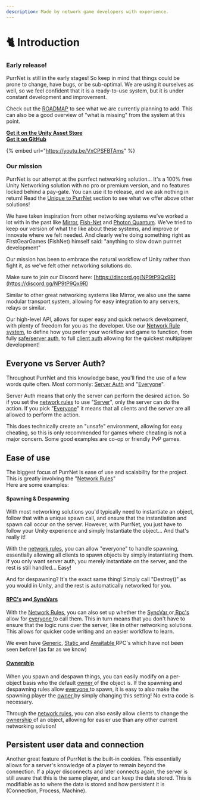 ```yaml
---
description: Made by network game developers with experience.
---
```


# 🐈 Introduction

### Early release!

PurrNet is still in the early stages! So keep in mind that things could be prone to change, have bugs, or be sub-optimal. We are using it ourselves as well, so we feel confident that it is a ready-to-use system, but it is under constant development and improvement.

Check out the [ROADMAP](readme/roadmap.md) to see what we are currently planning to add. This can also be a good overview of "what is missing" from the system at this point.

[**Get it on the Unity Asset Store**](https://assetstore.unity.com/packages/slug/297320)\
[**Get it on GitHub**](https://github.com/BlenMiner/PurrNet)

{% embed url="https://youtu.be/VxCPSFBTAms" %}

### Our mission

PurrNet is our attempt at the purrfect networking solution... It's a 100% free Unity Networking solution with no pro or premium version, and no features locked behind a pay-gate. You can use it to release, and we ask nothing in return! Read the [Unique to PurrNet](readme/unique-to-purrnet.md) section to see what we offer above other solutions!

We have taken inspiration from other networking systems we've worked a lot with in the past like [Mirror](https://mirror-networking.gitbook.io/), [Fish-Net](https://fish-networking.gitbook.io/) and [Photon Quantum](https://www.photonengine.com/quantum). We've tried to keep our version of what the like about these systems, and improve or innovate where we felt needed. And clearly we're doing something right as FirstGearGames (FishNet) himself said: "anything to slow down purrnet development"

Our mission has been to embrace the natural workflow of Unity rather than fight it, as we've felt other networking solutions do.

Make sure to join our Discord here: [https://discord.gg/NP9tP9Qx9R](https://discord.gg/NP9tP9Qx9R)

Similar to other great networking systems like Mirror, we also use the same modular transport system, allowing for easy integration to any servers, relays or similar.

Our high-level API, allows for super easy and quick network development, with plenty of freedom for you as the developer. Use our [Network Rule system](systems-and-modules/network-manager/network-rules.md), to define how you prefer your workflow and game to function, from fully [safe/server auth](terminology/server-auth-safe.md), to full [client auth](terminology/client-auth-everyone-unsafe.md) allowing for the quickest multiplayer development!

## Everyone vs Server Auth?

Throughout PurrNet and this knowledge base, you'll find the use of a few words quite often. Most commonly: [Server Auth](terminology/server-auth-safe.md) and "[Everyone](terminology/client-auth-everyone-unsafe.md)".

Server Auth means that only the server can perform the desired action. So if you set the [network rules](systems-and-modules/network-manager/network-rules.md) to use "[Server](terminology/server-auth-safe.md)", only the server can do the action. If you pick "[Everyone](terminology/client-auth-everyone-unsafe.md)" it means that all clients and the server are all allowed to perform the action.

This does technically create an "unsafe" environment, allowing for easy cheating, so this is only recommended for games where cheating is not a major concern. Some good examples are co-op or friendly PvP games.

## Ease of use

The biggest focus of PurrNet is ease of use and scalability for the project. This is greatly involving the "[Network Rules](systems-and-modules/network-manager/network-rules.md)"\
Here are some examples:

#### Spawning & Despawning

With most networking solutions you'd typically need to instantiate an object, follow that with a unique spawn call, and ensure that the instantiation and spawn call occur on the server. However, with PurrNet, you just have to follow your Unity experience and simply Instantiate the object... And that's really it!

With the [network rules](systems-and-modules/network-manager/network-rules.md), you can allow "everyone" to handle spawning, essentially allowing all clients to spawn objects by simply instantiating them. If you only want server auth, you merely instantiate on the server, and the rest is still handled... Easy!

And for despawning? It's the exact same thing! Simply call "Destroy()" as you would in Unity, and the rest is automatically networked for you.

#### [RPC's](systems-and-modules/remote-procedure-call-rpc/) and[ SyncVars](systems-and-modules/network-identity/sync-types/syncvar.md)

With the [Network Rules](systems-and-modules/network-manager/network-rules.md), you can also set up whether the [SyncVar ](systems-and-modules/network-identity/sync-types/syncvar.md)or[ Rpc's ](systems-and-modules/remote-procedure-call-rpc/)allow for [everyone ](terminology/client-auth-everyone-unsafe.md)to call them. This in turn means that you don't have to ensure that the logic runs over the server, like in other networking solutions. This allows for quicker code writing and an easier workflow to learn.

We even have [Generic](systems-and-modules/remote-procedure-call-rpc/generic-rpc.md), [Static ](systems-and-modules/remote-procedure-call-rpc/static-rpc.md)and [Awaitable ](systems-and-modules/remote-procedure-call-rpc/awaitable-rpc.md)RPC's which have not been seen before! (as far as we know)

#### [Ownership](systems-and-modules/network-identity/ownership.md)

When you spawn and despawn things, you can easily modify on a per-object basis who the default [owner ](systems-and-modules/network-identity/ownership.md)of the object is. If the spawning and despawning rules allow [everyone ](terminology/client-auth-everyone-unsafe.md)to spawn, it is easy to also make the spawning player the [owner ](systems-and-modules/network-identity/ownership.md)by simply changing this setting! No extra code is necessary.

Through the [network rules](systems-and-modules/network-manager/network-rules.md), you can also easily allow clients to change the [ownership ](systems-and-modules/network-identity/ownership.md)of an object, allowing for easier use than any other current networking solution!

## Persistent user data and connection

Another great feature of PurrNet is the built-in cookies. This essentially allows for a server's knowledge of a player to remain beyond the connection. If a player disconnects and later connects again, the server is still aware that this is the same player, and can keep the data stored. This is modifiable as to where the data is stored and how persistent it is (Connection, Process, Machine).
